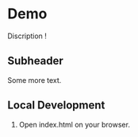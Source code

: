 # Demo
Discription !


## Subheader
Some more text.

## Local Development
1. Open index.html on your browser.